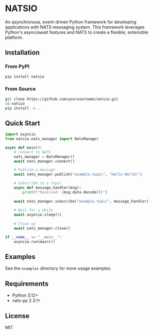 # NATSIO

An asynchronous, event-driven Python framework for developing applications with NATS messaging system. This framework leverages Python's async/await features and NATS to create a flexible, extensible platform.

## Installation

### From PyPI

```bash
pip install natsio
```

### From Source

```bash
git clone https://github.com/yourusername/natsio.git
cd natsio
pip install -e .
```

## Quick Start

```python
import asyncio
from natsio.nats_manager import NatsManager

async def main():
    # Connect to NATS
    nats_manager = NatsManager()
    await nats_manager.connect()

    # Publish a message
    await nats_manager.publish("example.topic", "Hello World!")

    # Subscribe to a topic
    async def message_handler(msg):
        print(f"Received: {msg.data.decode()}")
    
    await nats_manager.subscribe("example.topic", message_handler)
    
    # Wait for a while
    await asyncio.sleep(5)
    
    # Clean up
    await nats_manager.close()

if __name__ == "__main__":
    asyncio.run(main())
```

## Examples

See the `examples` directory for more usage examples.

## Requirements

- Python 3.12+
- nats-py 2.3.1+

## License

MIT
